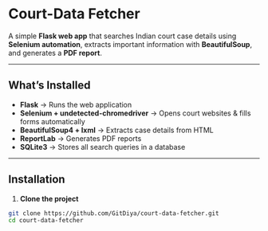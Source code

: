 #  Court-Data Fetcher

A simple **Flask web app** that searches Indian court case details using **Selenium automation**, extracts important information with **BeautifulSoup**, and generates a **PDF report**.

---

## What’s Installed

- **Flask** → Runs the web application
- **Selenium + undetected-chromedriver** → Opens court websites & fills forms automatically
- **BeautifulSoup4 + lxml** → Extracts case details from HTML
- **ReportLab** → Generates PDF reports
- **SQLite3** → Stores all search queries in a database

---

##  Installation

1. **Clone the project**
```bash
git clone https://github.com/GitDiya/court-data-fetcher.git
cd court-data-fetcher
